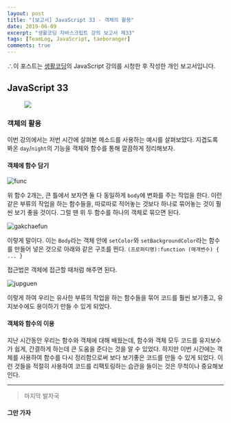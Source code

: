 ```yaml
---
layout: post
title: "[보고서] JavaScript 33 - 객체의 활용"
date: 2019-06-09
excerpt: "생활코딩 자바스크립트 강의 보고서 제33"
tags: [TeamLog, JavaScript, taeboranger]
comments: true
---
```


∴이 포스트는 [생활코딩](https://www.youtube.com/playlist?list=PLuHgQVnccGMBB348PWRN0fREzYcYgFybf)의 JavaScript 강의를 시청한 후 작성한 개인 보고서입니다.

## JavaScript 33

<figure class="half">
    <a href="https://www.lform.com/_assets/packages/wp/assets/uploaded/2017/08/lform_javascript_blog_header_image-1600x1080.jpg"><img src="https://www.lform.com/_assets/packages/wp/assets/uploaded/2017/08/lform_javascript_blog_header_image-1600x1080.jpg"></a>
</figure>

### 객체의 활용

이번 강의에서는 저번 시간에 살펴본 메소드를 사용하는 예시를 살펴보았다. 지겹도록 봐온 `day`/`night`의 기능을 객체와 함수를 통해 깔끔하게 정리해보자.

#### 객체에 함수 담기

![func](https://user-images.githubusercontent.com/51315771/59154827-54a08e00-8ab6-11e9-9a47-70b8e118eb63.JPG)

위 함수 2개는, 큰 틀에서 보자면 둘 다 동일하게 `body`에 변화를 주는 작업을 한다. 이런 같은 부류의 작업을 하는 함수들을, 따로따로 적어놓는 것보다 하나로 묶어놓는 것이 훨씬 보기 좋을 것이다. 그럴 땐 위 두 함수를 하나의 객체로 묶으면 된다.

![gakchaefun](https://user-images.githubusercontent.com/51315771/59154823-51a59d80-8ab6-11e9-8d2f-78786d3f7e79.JPG)

이렇게 말이다.
이는 `Body`라는 객체 안에 `setColor`와 `setBackgroundColor`라는 함수를 만들어 넣은 것으로 아래와 같은 구조를 띈다.
`(프로퍼티명):function (매개변수) { ... } `

접근법은 객체에 접근할 때처럼 해주면 된다.

![jupguen](https://user-images.githubusercontent.com/51315771/59154847-b3fe9e00-8ab6-11e9-99ed-c22d423b6970.JPG)

이렇게 하여 우리는 유사한 부류의 작업을 하는 함수들을 묶어 코드를 훨씬 보기좋고, 유지보수에도 용이하기 만들 수 있게 되었다.

#### 객체와 함수의 이용
지난 시간동안 우리는 함수와 객체에 대해 배웠는데, 함수와 객체 모두 코드를 유지보수가 쉽게, 간결하게 하는데 큰 도움을 준다는 것을 알 수 있었다. 하지만 이번 시간에는 객체를 사용하여 함수를 다시 정리함으로써 보다 보기좋은 코드를 만들 수 있게 되었다. 이런 것들을 적절히 사용하여 코드를 리팩토링하는 습관을 들이는 것은 무척이나 중요해보인다.

---
  >마지막 발자국

#### 그만 가자
